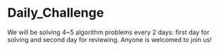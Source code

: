 # Daily_Challenge

We will be solving 4~5 algorithm problems every 2 days: first day for solving and second day for reviewing.
Anyone is welcomed to join us!
